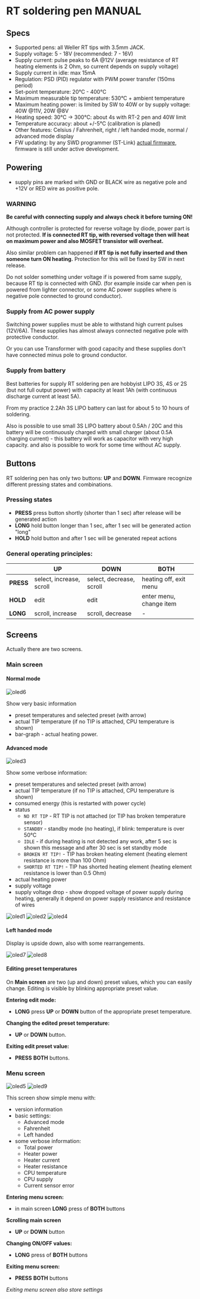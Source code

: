 # RT soldering pen MANUAL

## Specs

- Supported pens: all Weller RT tips with 3.5mm JACK.
- Supply voltage: 5 - 18V (recommended: 7 - 16V)
- Supply current: pulse peaks to 6A @12V (average resistance of RT heating elements is 2 Ohm, so current depends on supply voltage)
- Supply current in idle: max 15mA
- Regulation: PSD (PID) regulator with PWM power transfer (150ms period)
- Set-point temperature: 20°C - 400°C
- Maximum measurable tip temperature: 530°C + ambient temperature
- Maximum heating power: is limited by SW to 40W or by supply voltage: 40W @11V, 20W @8V
- Heating speed: 30°C -> 300°C: about 4s with RT-2 pen and 40W limit
- Temperature accuracy: about +/-5°C (calibration is planed)
- Other features: Celsius / Fahrenheit, right / left handed mode, normal / advanced mode display
- FW updating: by any SWD programmer (ST-Link) [actual firmware](https://github.com/pavelrevak/rt_soldering_pen/releases), firmware is still under active development.

## Powering

- supply pins are marked with GND or BLACK wire as negative pole and +12V or RED wire as positive pole.

### WARNING

**Be careful with connecting supply and always check it before turning ON!**

Although controller is protected for reverse voltage by diode, power part is not protected. **If is connected RT tip, with reversed voltage then will heat on maximum power and also MOSFET transistor will overheat.**

Also similar problem can happened **if RT tip is not fully inserted and then someone turn ON heating.** Protection for this will be fixed by SW in next release.

Do not solder something under voltage if is powered from same supply, because RT tip is connected with GND. (for example inside car when pen is powered from lighter connector, or some AC power supplies where is negative pole connected to ground conductor).

### Supply from AC power supply

Switching power supplies must be able to withstand high current pulses (12V/6A). These supplies has almost always connected negative pole with protective conductor.

Or you can use Transformer with good capacity and these supplies don't have connected minus pole to ground conductor.

### Supply from battery

Best batteries for supply RT soldering pen are hobbyist LIPO 3S, 4S or 2S (but not full output power) with capacity at least 1Ah (with continuous discharge current at least 5A).

From my practice 2.2Ah 3S LIPO battery can last for about 5 to 10 hours of soldering.

Also is possible to use small 3S LIPO battery about 0.5Ah / 20C and this battery will be continuously charged with small charger (about 0.5A charging current) - this battery will work as capacitor with very high capacity. and also is possible to work for some time without AC supply.

## Buttons

RT soldering pen has only two buttons: **UP** and **DOWN**. Firmware recognize different pressing states and combinations.

### Pressing states

- **PRESS** press button shortly (shorter than 1 sec) after release will be generated action
- **LONG** hold button longer than 1 sec, after 1 sec will be generated action "long"
- **HOLD** hold button and after 1 sec will be generated repeat actions

### General operating principles:

|           | **UP**                   | **DOWN**                 | **BOTH**                |
|-----------|--------------------------|--------------------------|-------------------------|
| **PRESS** | select, increase, scroll | select, decrease, scroll | heating off, exit menu  |
| **HOLD**  | edit                     | edit                     | enter menu, change item |
| **LONG**  | scroll, increase         | scroll, decrease         | -                       |

## Screens

Actually there are two screens.

### Main screen

#### Normal mode

![oled6]

Show very basic information

- preset temperatures and selected preset (with arrow)
- actual TIP temperature (if no TIP is attached, CPU temperature is shown)
- bar-graph - actual heating power.

#### Advanced mode

![oled3]

Show some verbose information:

- preset temperatures and selected preset (with arrow)
- actual TIP temperature (if no TIP is attached, CPU temperature is shown)
- consumed energy (this is restarted with power cycle)
- status
  - `NO RT TIP` - RT TIP is not attached (or TIP has broken temperature sensor)
  - `STANDBY` - standby mode (no heating), if blink: temperature is over 50°C
  - `IDLE` -  if during heating is not detected any work, after 5 sec is shown this message and after 30 sec is set standby mode
  - `BROKEN RT TIP!` - TIP has broken heating element (heating element resistance is more than 100 Ohm)
  - `SHORTED RT TIP!` - TIP has shorted heating element (heating element resistance is lower than 0.5 Ohm)
- actual heating power
- supply voltage
- supply voltage drop - show dropped voltage of power supply during heating, generally it depend on power supply resistance and resistance of wires

![oled1]
![oled2]
![oled4]

#### Left handed mode

Display is upside down, also with some rearrangements.

![oled7]
![oled8]

#### Editing preset temperatures

On **Main screen** are two (up and down) preset values, which you can easily change.
Editing is visible by blinking appropriate preset value.

**Entering edit mode:**

- **LONG** press **UP** or **DOWN** button of the appropriate preset temperature.

**Changing the edited preset temperature:**

- **UP** or **DOWN** button.

**Exiting edit preset value:**

- **PRESS** **BOTH** buttons.

### Menu screen

![oled5]
![oled9]

This screen show simple menu with:

- version information
- basic settings:
  - Advanced mode
  - Fahrenheit
  - Left handed
- some verbose information:
  - Total power
  - Heater power
  - Heater current
  - Heater resistance
  - CPU temperature
  - CPU supply
  - Current sensor error

**Entering menu screen:**

- in main screen **LONG** press of **BOTH** buttons

**Scrolling main screen**

-  **UP** or **DOWN** button

**Changing ON/OFF values:**

-  **LONG** press of **BOTH** buttons

**Exiting menu screen:**

-  **PRESS** **BOTH** buttons

*Exiting menu screen also store settings*

[oled1]: oled1.png "Screenshot"
[oled2]: oled2.png "Screenshot"
[oled3]: oled3.png "Screenshot"
[oled4]: oled4.png "Screenshot"
[oled5]: oled5.png "Screenshot"
[oled6]: oled6.png "Screenshot"
[oled7]: oled7.png "Screenshot"
[oled8]: oled8.png "Screenshot"
[oled9]: oled9.png "Screenshot"
